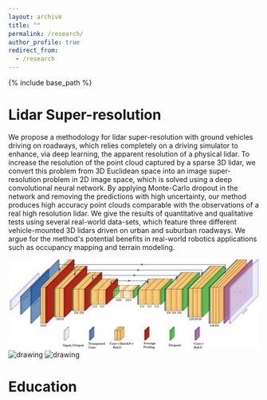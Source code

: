 ```yaml
---
layout: archive
title: ""
permalink: /research/
author_profile: true
redirect_from:
  - /research
---
```


{% include base_path %}

Lidar Super-resolution 
======
We propose a methodology for lidar super-resolution with ground vehicles driving on roadways, which relies completely on a driving simulator to enhance, via deep learning, the apparent resolution of a physical lidar. To increase the resolution of the point cloud captured by a sparse 3D lidar, we convert this problem from 3D Euclidean space into an image super-resolution problem in 2D image space, which is solved using a deep convolutional neural network. By applying Monte-Carlo dropout in the network and removing the predictions with high uncertainty, our method produces high accuracy point clouds comparable with the observations of a real high resolution lidar. We give the results of quantitative and qualitative tests using several real-world data-sets, which feature three different vehicle-mounted 3D lidars driven on urban and suburban roadways. We argue for the method's potential benefits in real-world robotics applications such as occupancy mapping and terrain modeling.

<!-- ![very good|512x397,5%](/_pages/pics/iros2019-unet.png) -->
<img align='center' src="/_pages/pics/iros2019-unet.png" alt="drawing" width="600"/>
<img src="/_pages/pics/iros2019-ouster.gif" alt="drawing" width="300"/> <img src="/_pages/pics/iros2019-vlp16.gif" alt="drawing" width="300"/>
<!-- <img align="right" src="/_pages/pics/iros2019-unet.png" alt="drawing" width="400"/> -->

Education
======